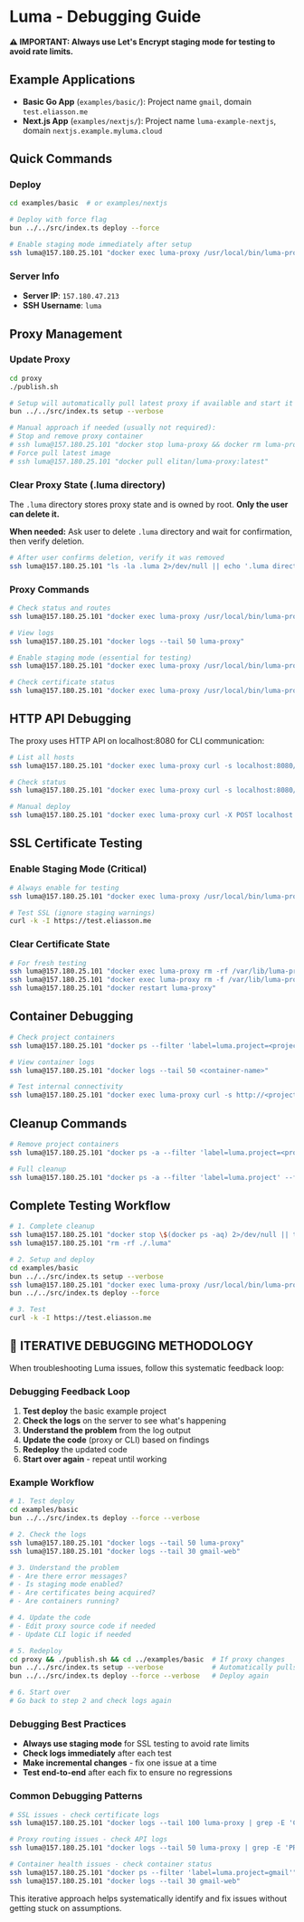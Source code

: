# Luma - Debugging Guide

**⚠️ IMPORTANT: Always use Let's Encrypt staging mode for testing to avoid rate limits.**

## Example Applications

- **Basic Go App** (`examples/basic/`): Project name `gmail`, domain `test.eliasson.me`
- **Next.js App** (`examples/nextjs/`): Project name `luma-example-nextjs`, domain `nextjs.example.myluma.cloud`

## Quick Commands

### Deploy

```bash
cd examples/basic  # or examples/nextjs

# Deploy with force flag
bun ../../src/index.ts deploy --force

# Enable staging mode immediately after setup
ssh luma@157.180.25.101 "docker exec luma-proxy /usr/local/bin/luma-proxy set-staging --enabled true"
```

### Server Info

- **Server IP**: `157.180.47.213`
- **SSH Username**: `luma`

## Proxy Management

### Update Proxy

```bash
cd proxy
./publish.sh

# Setup will automatically pull latest proxy if available and start it
bun ../../src/index.ts setup --verbose

# Manual approach if needed (usually not required):
# Stop and remove proxy container
# ssh luma@157.180.25.101 "docker stop luma-proxy && docker rm luma-proxy"
# Force pull latest image
# ssh luma@157.180.25.101 "docker pull elitan/luma-proxy:latest"
```

### Clear Proxy State (.luma directory)

The `.luma` directory stores proxy state and is owned by root. **Only the user can delete it.**

**When needed:** Ask user to delete `.luma` directory and wait for confirmation, then verify deletion.

```bash
# After user confirms deletion, verify it was removed
ssh luma@157.180.25.101 "ls -la .luma 2>/dev/null || echo '.luma directory not found (successfully deleted)'"
```

### Proxy Commands

```bash
# Check status and routes
ssh luma@157.180.25.101 "docker exec luma-proxy /usr/local/bin/luma-proxy list"

# View logs
ssh luma@157.180.25.101 "docker logs --tail 50 luma-proxy"

# Enable staging mode (essential for testing)
ssh luma@157.180.25.101 "docker exec luma-proxy /usr/local/bin/luma-proxy set-staging --enabled true"

# Check certificate status
ssh luma@157.180.25.101 "docker exec luma-proxy /usr/local/bin/luma-proxy cert-status"
```

## HTTP API Debugging

The proxy uses HTTP API on localhost:8080 for CLI communication:

```bash
# List all hosts
ssh luma@157.180.25.101 "docker exec luma-proxy curl -s localhost:8080/api/hosts"

# Check status
ssh luma@157.180.25.101 "docker exec luma-proxy curl -s localhost:8080/api/status"

# Manual deploy
ssh luma@157.180.25.101 "docker exec luma-proxy curl -X POST localhost:8080/api/deploy -H 'Content-Type: application/json' -d '{\"host\":\"test.com\",\"target\":\"app:3000\",\"project\":\"test\",\"ssl\":true}'"
```

## SSL Certificate Testing

### Enable Staging Mode (Critical)

```bash
# Always enable for testing
ssh luma@157.180.25.101 "docker exec luma-proxy /usr/local/bin/luma-proxy set-staging --enabled true"

# Test SSL (ignore staging warnings)
curl -k -I https://test.eliasson.me
```

### Clear Certificate State

```bash
# For fresh testing
ssh luma@157.180.25.101 "docker exec luma-proxy rm -rf /var/lib/luma-proxy/certs/*"
ssh luma@157.180.25.101 "docker exec luma-proxy rm -f /var/lib/luma-proxy/state.json"
ssh luma@157.180.25.101 "docker restart luma-proxy"
```

## Container Debugging

```bash
# Check project containers
ssh luma@157.180.25.101 "docker ps --filter 'label=luma.project=<project-name>'"

# View container logs
ssh luma@157.180.25.101 "docker logs --tail 50 <container-name>"

# Test internal connectivity
ssh luma@157.180.25.101 "docker exec luma-proxy curl -s http://<project-name>-web:3000/"
```

## Cleanup Commands

```bash
# Remove project containers
ssh luma@157.180.25.101 "docker ps -a --filter 'label=luma.project=<project-name>' --format '{{.Names}}' | xargs docker rm -f"

# Full cleanup
ssh luma@157.180.25.101 "docker ps -a --filter 'label=luma.project' --format '{{.Names}}' | xargs docker rm -f"
```

## Complete Testing Workflow

```bash
# 1. Complete cleanup
ssh luma@157.180.25.101 "docker stop \$(docker ps -aq) 2>/dev/null || true && docker rm \$(docker ps -aq) 2>/dev/null || true && docker system prune -af --volumes"
ssh luma@157.180.25.101 "rm -rf ./.luma"

# 2. Setup and deploy
cd examples/basic
bun ../../src/index.ts setup --verbose
ssh luma@157.180.25.101 "docker exec luma-proxy /usr/local/bin/luma-proxy set-staging --enabled true"
bun ../../src/index.ts deploy --force

# 3. Test
curl -k -I https://test.eliasson.me
```

## 🔄 **ITERATIVE DEBUGGING METHODOLOGY**

When troubleshooting Luma issues, follow this systematic feedback loop:

### Debugging Feedback Loop

1. **Test deploy** the basic example project
2. **Check the logs** on the server to see what's happening
3. **Understand the problem** from the log output
4. **Update the code** (proxy or CLI) based on findings
5. **Redeploy** the updated code
6. **Start over again** - repeat until working

### Example Workflow

```bash
# 1. Test deploy
cd examples/basic
bun ../../src/index.ts deploy --force --verbose

# 2. Check the logs
ssh luma@157.180.25.101 "docker logs --tail 50 luma-proxy"
ssh luma@157.180.25.101 "docker logs --tail 30 gmail-web"

# 3. Understand the problem
# - Are there error messages?
# - Is staging mode enabled?
# - Are certificates being acquired?
# - Are containers running?

# 4. Update the code
# - Edit proxy source code if needed
# - Update CLI logic if needed

# 5. Redeploy
cd proxy && ./publish.sh && cd ../examples/basic  # If proxy changes
bun ../../src/index.ts setup --verbose            # Automatically pulls updated proxy and starts it
bun ../../src/index.ts deploy --force --verbose   # Deploy again

# 6. Start over
# Go back to step 2 and check logs again
```

### Debugging Best Practices

- **Always use staging mode** for SSL testing to avoid rate limits
- **Check logs immediately** after each test
- **Make incremental changes** - fix one issue at a time
- **Test end-to-end** after each fix to ensure no regressions

### Common Debugging Patterns

```bash
# SSL issues - check certificate logs
ssh luma@157.180.25.101 "docker logs --tail 100 luma-proxy | grep -E 'CERT|ACME|SSL'"

# Proxy routing issues - check API logs
ssh luma@157.180.25.101 "docker logs --tail 50 luma-proxy | grep -E 'PROXY|API'"

# Container health issues - check container status
ssh luma@157.180.25.101 "docker ps --filter 'label=luma.project=gmail'"
ssh luma@157.180.25.101 "docker logs --tail 30 gmail-web"
```

This iterative approach helps systematically identify and fix issues without getting stuck on assumptions.

